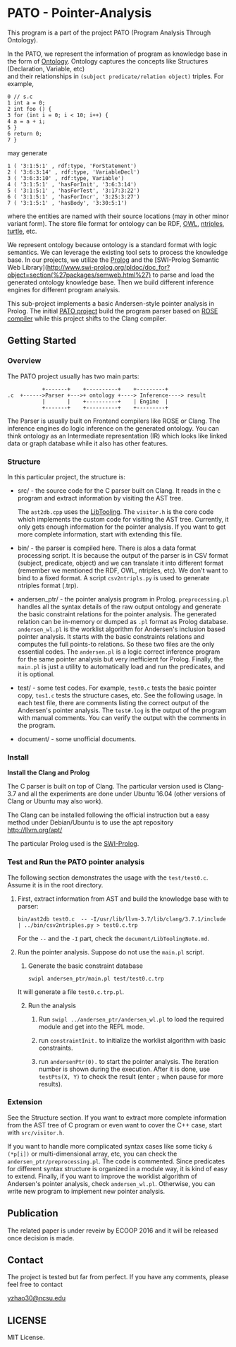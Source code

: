 # PATO - Pointer-Analysis 

This program is a part of the project PATO (Program Analysis Through Ontology). 

In the PATO, we represent the information of program as knowledge base in the form of
[Ontology](https://en.wikipedia.org/wiki/Ontology_(information_science)). Ontology
captures the concepts like Structures (Declaration, Variable, etc)  
and their relationships in `(subject predicate/relation object)` triples. 
For example, 

```
0 // s.c
1 int a = 0;
2 int foo () {
3 for (int i = 0; i < 10; i++) {
4 a = a + i;
5 }
6 return 0;
7 }
```
may generate
```
1 ( '3:1:5:1' , rdf:type, 'ForStatement')
2 ( '3:6:3:14' , rdf:type, 'VariableDecl')
3 ( '3:6:3:10' , rdf:type, Variable')
4 ( '3:1:5:1' , 'hasForInit', '3:6:3:14')
5 ( '3:1:5:1' , 'hasForTest', '3:17:3:22')
6 ( '3:1:5:1' , 'hasForIncr', '3:25:3:27')
7 ( '3:1:5:1' , 'hasBody', '3:30:5:1')
```
where the entities are named with their source locations (may in other minor variant form).
The store file format for ontology can be RDF, 
[OWL](https://www.w3.org/TR/2012/REC-owl2-primer-20121211/), 
[ntriples](https://www.w3.org/TR/n-triples/), 
[turtle](https://www.w3.org/TR/turtle/), etc.

We represent ontology because ontology is a standard format with logic semantics. We can leverage the
existing tool sets to process the knowledge base. In our projects, we utilize the 
[Prolog](http://www.swi-prolog.org/) and the 
[SWI-Prolog Semantic Web Library](http://www.swi-prolog.org/pldoc/doc_for?object=section(%27packages/semweb.html%27)
to parse and load the generated ontology knowledge base. Then we build different inference engines for different
program analysis.

This sub-project implements a basic Andersen-style pointer analysis in Prolog. The initial 
[PATO project](https://github.com/yzhao30/PATO-ROSE)
build the program parser based on [ROSE compiler](http://rosecompiler.org/) while this project 
shifts to the Clang compiler.

## Getting Started

### Overview

The PATO project usually has two main parts:
```
           +-------+    +----------+    +---------+
.c  +------>Parser +--->+ ontology +----> Inference----> result
           |       |    +----------+    | Engine  |
           +-------+    +----------+    +---------+
```
The Parser is usually built on Frontend compilers like ROSE or Clang. The inference engines
do logic inference on the generated ontology. You can think ontology as an Intermediate representation (IR) 
which looks like linked data or graph database while it also has other features.

### Structure

In this particular project, the structure is:

- src/ - the source code for the C parser built on Clang. It reads in the c program
	and extract information by visiting the AST tree.

	The `ast2db.cpp` uses the [LibTooling](http://clang.llvm.org/docs/LibTooling.html).
	The `visitor.h` is the core code which implements the custom code for visiting the AST tree. 
	Currently, it only gets enough information for the pointer analysis. 
	If you want to get more complete information, start with extending this	file.
	
- bin/ - the parser is compiled here. There is alos a data format processing script. It is 
	because the output of the parser is in CSV format (subject, predicate, object) and we can
	translate it into different format (remember we mentioned the RDF, OWL, ntriples, etc). 
	We don't want to bind to a fixed format. A script `csv2ntripls.py` is used to generate 
	ntriples format (.trp).

- andersen_ptr/ - the pointer analysis program in Prolog. `preprocessing.pl` handles all the 
	syntax details of the raw output ontology and generate the basic constraint relations for
	the pointer analysis. The generated relation can be in-memory or dumped as `.pl` format as
	Prolog database. `andersen_wl.pl` is the worklist algorithm for Andersen's inclusion based
	pointer analysis. It starts with the basic constraints relations and computes the full points-to
	relations. So these two files are the only essential codes. The `andersen.pl` is a logic correct
	inference program for the same pointer analysis but very inefficient for Prolog.
	Finally, the `main.pl` is just a utility to automatically load and run the predicates, and it
	is optional. 
	
- test/ - some test codes. For example, `test0.c` tests the basic pointer copy, `tes1.c` tests the structure
	cases, etc. See the following usage. In each test file, there are comments listing the correct output
	of the Andersen's pointer analysis. The `test#.log` is the output of the program with manual comments.
	You can verify the output with the comments in the program.

- document/ - some unofficial documents.

### Install

**Install the Clang and Prolog**

The C parser is built on top of Clang. The particular version used is Clang-3.7 and all the
experiments are done under Ubuntu 16.04 (other versions of Clang or Ubuntu may also work). 

The Clang can be installed following the official instruction but a easy method under Debian/Ubuntu 
is to use the apt repository http://llvm.org/apt/

The particular Prolog used is the [SWI-Prolog](http://www.swi-prolog.org/). 

### Test and Run the PATO pointer analysis

The following section demonstrates the usage with the `test/test0.c`. Assume it is in the root directory.

1. First, extract information from AST and build the knowledge base with te parser:
	```
	bin/ast2db test0.c  -- -I/usr/lib/llvm-3.7/lib/clang/3.7.1/include | ../bin/csv2ntriples.py > test0.c.trp
	```
	For the `--` and the `-I` part, check the `document/LibToolingNote.md`.

2. Run the pointer analysis. Suppose do not use the `main.pl` script.

	1. Generate the basic constraint database
	
    	```
    	swipl andersen_ptr/main.pl test/test0.c.trp
    	```	
	It will generate a file `test0.c.trp.pl`.
	
	2. Run the analysis
	
		1. Run `swipl ../andersen_ptr/andersen_wl.pl` to load the required module and get into the REPL mode.
	
		2. run `constraintInit.` to initialize the worklist algorithm with basic constraints.
		
		3. run `andersenPtr(0).` to start the pointer analysis. The iteration number is shown during the execution. 		After it is done, use `testPts(X, Y)` to check the result (enter `;` when pause for more results).
	
### Extension

See the Structure section. If you want to extract more complete information from the AST tree of C program or even want to cover the C++ case, start with `src/visitor.h`. 

If you want to handle more complicated syntax cases like some ticky `&(*p[i])` or multi-dimensional array, etc, you can check the `andersen_ptr/preprocessing.pl`. The code is commented. Since predicates for different syntax structure is organized in a module way, it is kind of easy to extend. Finally, if you want to improve the worklist algorithm of
Andersen's pointer analysis, check `andersen_wl.pl`. Otherwise, you can write new program to implement new pointer analysis.

## Publication

The related paper is under reveiw by ECOOP 2016 and it will be released once decision is made.


## Contact

The project is tested but far from perfect. If you have any comments, please feel free to contact

yzhao30@ncsu.edu

## LICENSE

MIT License.



